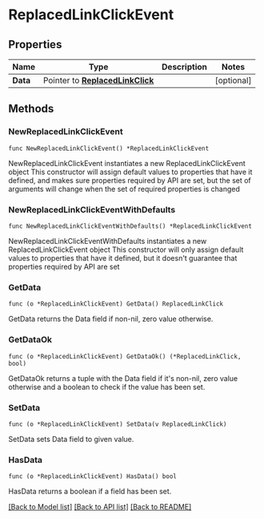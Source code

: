 # ReplacedLinkClickEvent

## Properties

Name | Type | Description | Notes
------------ | ------------- | ------------- | -------------
**Data** | Pointer to [**ReplacedLinkClick**](ReplacedLinkClick.md) |  | [optional] 

## Methods

### NewReplacedLinkClickEvent

`func NewReplacedLinkClickEvent() *ReplacedLinkClickEvent`

NewReplacedLinkClickEvent instantiates a new ReplacedLinkClickEvent object
This constructor will assign default values to properties that have it defined,
and makes sure properties required by API are set, but the set of arguments
will change when the set of required properties is changed

### NewReplacedLinkClickEventWithDefaults

`func NewReplacedLinkClickEventWithDefaults() *ReplacedLinkClickEvent`

NewReplacedLinkClickEventWithDefaults instantiates a new ReplacedLinkClickEvent object
This constructor will only assign default values to properties that have it defined,
but it doesn't guarantee that properties required by API are set

### GetData

`func (o *ReplacedLinkClickEvent) GetData() ReplacedLinkClick`

GetData returns the Data field if non-nil, zero value otherwise.

### GetDataOk

`func (o *ReplacedLinkClickEvent) GetDataOk() (*ReplacedLinkClick, bool)`

GetDataOk returns a tuple with the Data field if it's non-nil, zero value otherwise
and a boolean to check if the value has been set.

### SetData

`func (o *ReplacedLinkClickEvent) SetData(v ReplacedLinkClick)`

SetData sets Data field to given value.

### HasData

`func (o *ReplacedLinkClickEvent) HasData() bool`

HasData returns a boolean if a field has been set.


[[Back to Model list]](../README.md#documentation-for-models) [[Back to API list]](../README.md#documentation-for-api-endpoints) [[Back to README]](../README.md)


